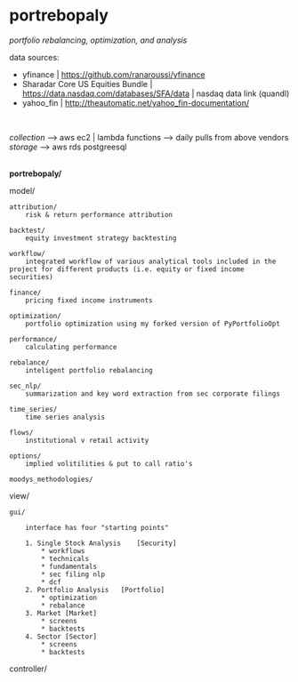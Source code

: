 # portrebopaly
*portfolio rebalancing, optimization, and analysis*

data sources:

* yfinance                          |   https://github.com/ranaroussi/yfinance
* Sharadar Core US Equities Bundle  |   https://data.nasdaq.com/databases/SFA/data  |   nasdaq data link (quandl)
* yahoo_fin                         |   http://theautomatic.net/yahoo_fin-documentation/

</br>

*collection* --> aws ec2 | lambda functions --> daily pulls from above vendors  </br>
*storage* --> aws rds postgreesql  </br></br>



<strong>portrebopaly/</strong>


model/

    attribution/
        risk & return performance attribution

    backtest/
        equity investment strategy backtesting 
    
    workflow/
        integrated workflow of various analytical tools included in the project for different products (i.e. equity or fixed income securities)

    finance/
        pricing fixed income instruments

    optimization/
        portfolio optimization using my forked version of PyPortfolioOpt

    performance/
        calculating performance
    
    rebalance/
        inteligent portfolio rebalancing 

    sec_nlp/
        summarization and key word extraction from sec corporate filings
    
    time_series/
        time series analysis

    flows/
        institutional v retail activity

    options/
        implied volitilities & put to call ratio's

    moodys_methodologies/




view/

    gui/

        interface has four "starting points"

        1. Single Stock Analysis    [Security]
            * workflows
            * technicals
            * fundamentals
            * sec filing nlp
            * dcf
        2. Portfolio Analysis   [Portfolio]
            * optimization
            * rebalance
        3. Market [Market]
            * screens
            * backtests
        4. Sector [Sector]
            * screens
            * backtests




controller/








